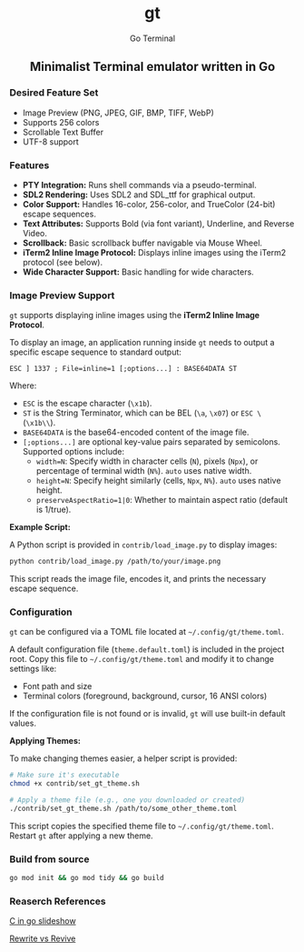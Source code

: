 <div align="center";>

# gt
Go Terminal 
## Minimalist Terminal emulator written in Go

</div>


### Desired Feature Set

- Image Preview (PNG, JPEG, GIF, BMP, TIFF, WebP)
- Supports 256 colors
- Scrollable Text Buffer
- UTF-8 support

### Features

*   **PTY Integration:** Runs shell commands via a pseudo-terminal.
*   **SDL2 Rendering:** Uses SDL2 and SDL_ttf for graphical output.
*   **Color Support:** Handles 16-color, 256-color, and TrueColor (24-bit) escape sequences.
*   **Text Attributes:** Supports Bold (via font variant), Underline, and Reverse Video.
*   **Scrollback:** Basic scrollback buffer navigable via Mouse Wheel.
*   **iTerm2 Inline Image Protocol:** Displays inline images using the iTerm2 protocol (see below).
*   **Wide Character Support:** Basic handling for wide characters.

### Image Preview Support

`gt` supports displaying inline images using the **iTerm2 Inline Image Protocol**.

To display an image, an application running inside `gt` needs to output a specific escape sequence to standard output:

```
ESC ] 1337 ; File=inline=1 [;options...] : BASE64DATA ST
```

Where:
*   `ESC` is the escape character (`\x1b`).
*   `ST` is the String Terminator, which can be BEL (`\a`, `\x07`) or `ESC \` (`\x1b\\`).
*   `BASE64DATA` is the base64-encoded content of the image file.
*   `[;options...]` are optional key-value pairs separated by semicolons. Supported options include:
    *   `width=N`: Specify width in character cells (`N`), pixels (`Npx`), or percentage of terminal width (`N%`). `auto` uses native width.
    *   `height=N`: Specify height similarly (cells, `Npx`, `N%`). `auto` uses native height.
    *   `preserveAspectRatio=1|0`: Whether to maintain aspect ratio (default is 1/true).

**Example Script:**

A Python script is provided in `contrib/load_image.py` to display images:

```bash
python contrib/load_image.py /path/to/your/image.png
```

This script reads the image file, encodes it, and prints the necessary escape sequence.

### Configuration

`gt` can be configured via a TOML file located at `~/.config/gt/theme.toml`.

A default configuration file (`theme.default.toml`) is included in the project root. Copy this file to `~/.config/gt/theme.toml` and modify it to change settings like:

*   Font path and size
*   Terminal colors (foreground, background, cursor, 16 ANSI colors)

If the configuration file is not found or is invalid, `gt` will use built-in default values.

**Applying Themes:**

To make changing themes easier, a helper script is provided:

```bash
# Make sure it's executable
chmod +x contrib/set_gt_theme.sh

# Apply a theme file (e.g., one you downloaded or created)
./contrib/set_gt_theme.sh /path/to/some_other_theme.toml
```

This script copies the specified theme file to `~/.config/gt/theme.toml`. Restart `gt` after applying a new theme.

### Build from source
```bash
go mod init && go mod tidy && go build
```

### Reaserch References

[C in go slideshow](http://akrennmair.github.io/golang-cgo-slides/#3)

[Rewrite vs Revive](https://medium.com/mysterium-network/golang-c-interoperability-caf0ba9f7bf3)
